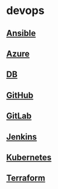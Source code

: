 # devops

## [Ansible](ansible/README.md)

## [Azure](azure/README.md)

## [DB](db/README.md)

## [GitHub](github/README.md)

## [GitLab](gitlab/README.md)

## [Jenkins](jenkins/README.md)

## [Kubernetes](kubernetes/README.md)

## [Terraform](terraform/README.md)
